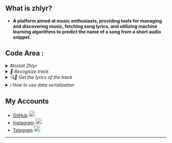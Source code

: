 ## What is zhlyr?
  - **A platform aimed at music enthusiasts, providing tools for managing and discovering music, fetching song lyrics, and utilizing machine learning algorithms to predict the name of a song from a short audio snippet.**

## Code Area :

<details> 
<summary>
<i>⏬Install Zhlyr</i>
</summary>
  
```python3
💲pip install zhlyr
```
------
</details>

<details>
  <summary>
  <i>🎵 Recognize track</i>
  </summary>
  <br>Recognize a track based on a file</br>

  ```python3
  # Get full track json response object info

  import asynico
  from zhlyr import Reconize
  data = '/root/user/dir/simple.mp3'
  async def get_info():
    reco = await Reconize(data)
    print(reco.json())
  loop = asynico.new_event_loop()
  loop.run_until_complete(get_info)

  # You can get respnose info as string response 
  reco = Reconize(data)
  print(reco.text)
  ```
------

</details>

<details>
  <summary>
  <i>🔍🎼 Get the lyrics of the track </i>
  </summary>
  <br>
  
  Get lyrics from title of the track
  </br>
  
  ```python3
  from zhlyr import ZhLyr
  lyrics = ZhLyr.GetByTitle(title='save your trears',srt=false)
  # :GetByTitle: `title`: str : title of the music to get trrack from it.
  # :GetByTitle: `srt`: bool : if `true` he will return time as `srt` format.
  # :GetByTitle: return json object
  
  for time , lyric in lyrics.items():
    print(f'time {time} >>> lyric : {lyric}')
  ```
  
  <br>
  
  Get lyrics from details of track
  </br>
  ```python3
  lyrics = ZhLyr.GetByDetails(title='save your trears',srt=false)
  # :GetByDetails: `title`: str : title of the music to get trrack from it.
  # :GetByDetails: `artist`: str : artist of the music to get lyrics from it.
  # :GetByDetails: `duration` : Optional[Union[str,int]]=None : duration of the music to get lyrics from it.
  # :GetByDetails: `srt`: bool : if `true` he will return time as `srt` format.
  # :GetByDetails: return json object
  
  for time , lyric in lyrics.items():
    print(f'time {time} >>> lyric : {lyric}')
  ```
------
</details>

<details>
  


  <summary>
    <i>ℹ️ How to use data serialization </i>
  </summary>
  <br>
  
  Serialized data from response.
  </br>
  
  ```python3
  from zhlyr import Serializer
  data = your_json_data
  serialize = Serializer(data)
  print(serialize)
  ```
  <br>
  
  Get vlue from key with serialized data.
  </br>

  ```python3
  data = {'key1':'hello world!'}
  serialize = Serializer(data)
  print(serialize.key1)
  ```
------

</details>


## My Accounts
- [GitHub](https://github.com/Gaoc3/) [<img src="https://cdn-icons-png.flaticon.com/512/25/25231.png" alt="GitHub" width="20" height="20">](https://github.com/)
- [Instagram](https://www.instagram.com/mtsky.sensei/) [<img src="https://cdn-icons-png.flaticon.com/512/2111/2111463.png" alt="Instagram" width="20" height="20">](https://www.instagram.com/)
- [Telegram](https://nar4nar.t.me) [<img src="https://cdn-icons-png.flaticon.com/512/2111/2111646.png" alt="Telegram" width="20" height="20">](https://web.telegram.org/)
  
------

